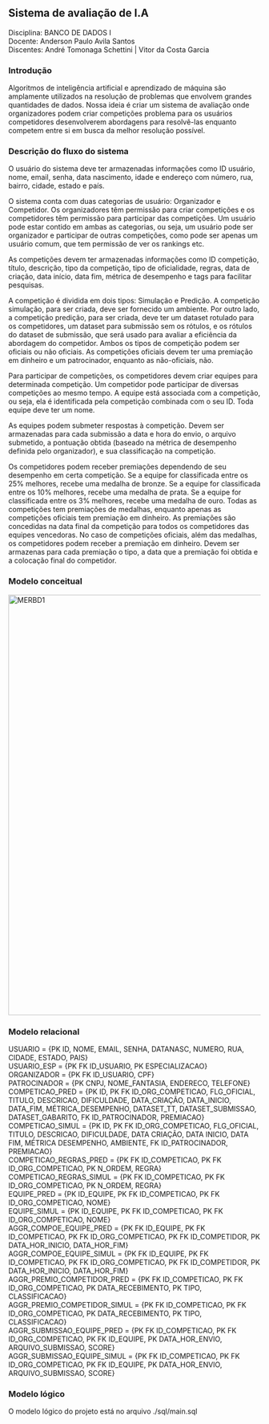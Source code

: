 ## Sistema de avaliação de I.A
Disciplina: BANCO DE DADOS I\
Docente: Anderson Paulo Avila Santos\
Discentes: André Tomonaga Schettini | Vitor da Costa Garcia

### Introdução
Algoritmos de inteligência artificial e aprendizado de máquina são amplamente utilizados na resolução de problemas que envolvem grandes quantidades de dados. Nossa ideia é criar um sistema de avaliação onde organizadores podem criar competições problema para os usuários competidores desenvolverem abordagens para resolvê-las enquanto competem entre si em busca da melhor resolução possível.

### Descrição do fluxo do sistema
O usuário do sistema deve ter armazenadas informações como ID usuário, nome, email, senha, data nascimento, idade e endereço com número, rua, bairro, cidade, estado e país.

O sistema conta com duas categorias de usuário: Organizador e Competidor. Os organizadores têm permissão para criar competições e os competidores têm permissão para participar das competições. Um usuário pode estar contido em ambas as categorias, ou seja, um usuário pode ser organizador e participar de outras competições, como pode ser apenas um usuário comum, que tem permissão de ver os rankings etc.

As competições devem ter armazenadas informações como ID competição, título, descrição, tipo da competição, tipo de oficialidade, regras, data de criação, data início, data fim, métrica de desempenho e tags para facilitar pesquisas.

A competição é dividida em dois tipos: Simulação e Predição. A competição simulação, para ser criada, deve ser fornecido um ambiente. Por outro lado, a competição predição, para ser criada, deve ter um dataset rotulado para os competidores, um dataset para submissão sem os rótulos, e os rótulos do dataset de submissão, que será usado para avaliar a eficiência da abordagem do competidor. Ambos os tipos de competição podem ser oficiais ou não oficiais. As competições oficiais devem ter uma premiação em dinheiro e um patrocinador, enquanto as não-oficiais, não.

Para participar de competições, os competidores devem criar equipes para determinada competição. Um competidor pode participar de diversas competições ao mesmo tempo. A equipe está associada com a competição, ou seja, ela é identificada pela competição combinada com o seu ID. Toda equipe deve ter um nome.

As equipes podem submeter respostas à competição. Devem ser armazenadas para cada submissão a data e hora do envio, o arquivo submetido, a pontuação obtida (baseado na métrica de desempenho definida pelo organizador), e sua classificação na competição.

Os competidores podem receber premiações dependendo de seu desempenho em certa competição. Se a equipe for classificada entre os 25% melhores, recebe uma medalha de bronze. Se a equipe for classificada entre os 10% melhores, recebe uma medalha de prata. Se a equipe for classificada entre os 3% melhores, recebe uma medalha de ouro. Todas as competições tem premiações de medalhas, enquanto apenas as competições oficiais tem premiação em dinheiro. As premiações são concedidas na data final da competição para todos os competidores das equipes vencedoras. No caso de competições oficiais, além das medalhas, os competidores podem receber a premiação em dinheiro. Devem ser armazenas para cada premiação o tipo, a data que a premiação foi obtida e a colocação final do competidor.

### Modelo conceitual

<img width="1451" height="838" alt="MERBD1" src="https://github.com/user-attachments/assets/3287bbae-53db-4836-b861-f5913de00957" />


### Modelo relacional

USUARIO = {PK ID, NOME, EMAIL, SENHA, DATANASC, NUMERO, RUA, CIDADE, ESTADO, PAIS}\
USUARIO_ESP = {PK FK ID_USUARIO, PK ESPECIALIZACAO}\
ORGANIZADOR = {PK FK ID_USUARIO, CPF}\
PATROCINADOR = {PK CNPJ, NOME_FANTASIA, ENDERECO, TELEFONE}\
COMPETICAO_PRED = {PK ID, PK FK ID_ORG_COMPETICAO, FLG_OFICIAL, TITULO, DESCRICAO, DIFICULDADE, DATA_CRIAÇÃO, DATA_INICIO, DATA_FIM, MÉTRICA_DESEMPENHO, DATASET_TT, DATASET_SUBMISSAO, DATASET_GABARITO, FK ID_PATROCINADOR, PREMIACAO}\
COMPETICAO_SIMUL = {PK ID, PK FK ID_ORG_COMPETICAO, FLG_OFICIAL, TITULO, DESCRICAO, DIFICULDADE, DATA CRIAÇÃO, DATA INICIO, DATA FIM, MÉTRICA DESEMPENHO, AMBIENTE, FK ID_PATROCINADOR, PREMIACAO}\
COMPETICAO_REGRAS_PRED = {PK FK ID_COMPETICAO, PK FK ID_ORG_COMPETICAO, PK N_ORDEM, REGRA}\
COMPETICAO_REGRAS_SIMUL = {PK FK ID_COMPETICAO, PK FK ID_ORG_COMPETICAO, PK N_ORDEM, REGRA}\
EQUIPE_PRED = {PK ID_EQUIPE, PK FK ID_COMPETICAO, PK FK ID_ORG_COMPETICAO, NOME}\
EQUIPE_SIMUL = {PK ID_EQUIPE, PK FK ID_COMPETICAO, PK FK ID_ORG_COMPETICAO, NOME}\
AGGR_COMPOE_EQUIPE_PRED = {PK FK ID_EQUIPE, PK FK ID_COMPETICAO, PK FK ID_ORG_COMPETICAO, PK FK ID_COMPETIDOR, PK DATA_HOR_INICIO, DATA_HOR_FIM}\
AGGR_COMPOE_EQUIPE_SIMUL = {PK FK ID_EQUIPE, PK FK ID_COMPETICAO, PK FK ID_ORG_COMPETICAO, PK FK ID_COMPETIDOR, PK DATA_HOR_INICIO, DATA_HOR_FIM}\
AGGR_PREMIO_COMPETIDOR_PRED = {PK FK ID_COMPETICAO, PK FK ID_ORG_COMPETICAO, PK DATA_RECEBIMENTO, PK TIPO, CLASSIFICACAO}\
AGGR_PREMIO_COMPETIDOR_SIMUL = {PK FK ID_COMPETICAO, PK FK ID_ORG_COMPETICAO, PK DATA_RECEBIMENTO, PK TIPO, CLASSIFICACAO}\
AGGR_SUBMISSAO_EQUIPE_PRED = {PK FK ID_COMPETICAO, PK FK ID_ORG_COMPETICAO, PK FK ID_EQUIPE, PK DATA_HOR_ENVIO, ARQUIVO_SUBMISSAO, SCORE}\
AGGR_SUBMISSAO_EQUIPE_SIMUL = {PK FK ID_COMPETICAO, PK FK ID_ORG_COMPETICAO, PK FK ID_EQUIPE, PK DATA_HOR_ENVIO, ARQUIVO_SUBMISSAO, SCORE}

### Modelo lógico

O modelo lógico do projeto está no arquivo ./sql/main.sql
